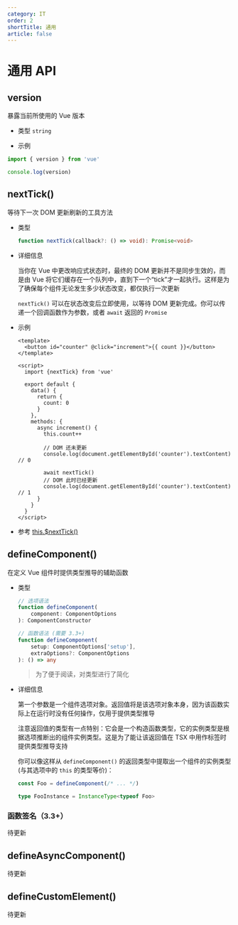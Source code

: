 ```yaml
---
category: IT
order: 2
shortTitle: 通用
article: false
---
```


# 通用 API

## version

暴露当前所使用的 Vue 版本

- 类型 `string`

- 示例

```js
import { version } from 'vue'

console.log(version)
```

## nextTick()

等待下一次 DOM 更新刷新的工具方法

- 类型

    ```typescript
    function nextTick(callback?: () => void): Promise<void>
    ```

- 详细信息

    当你在 Vue 中更改响应式状态时，最终的 DOM 更新并不是同步生效的，而是由 Vue 将它们缓存在一个队列中，直到下一个“tick”才一起执行。这样是为了确保每个组件无论发生多少状态改变，都仅执行一次更新
    
    `nextTick()` 可以在状态改变后立即使用，以等待 DOM 更新完成。你可以传递一个回调函数作为参数，或者 `await` 返回的 `Promise`

- 示例

    ```vue
    <template>
      <button id="counter" @click="increment">{{ count }}</button>
    </template>

    <script>
      import {nextTick} from 'vue'
    
      export default {
        data() {
          return {
            count: 0
          }
        },
        methods: {
          async increment() {
            this.count++
    
            // DOM 还未更新
            console.log(document.getElementById('counter').textContent) // 0
    
            await nextTick()
            // DOM 此时已经更新
            console.log(document.getElementById('counter').textContent) // 1
          }
        }
      }
    </script>
    ```

- 参考 [this.$nextTick()](../options/component-instance.md#nexttick)

## defineComponent()

在定义 Vue 组件时提供类型推导的辅助函数

- 类型

    ```typescript
    // 选项语法
    function defineComponent(
        component: ComponentOptions
    ): ComponentConstructor
    
    // 函数语法 (需要 3.3+)
    function defineComponent(
        setup: ComponentOptions['setup'],
        extraOptions?: ComponentOptions
    ): () => any
    ```
    
    > 为了便于阅读，对类型进行了简化

- 详细信息

    第一个参数是一个组件选项对象。返回值将是该选项对象本身，因为该函数实际上在运行时没有任何操作，仅用于提供类型推导
    
    注意返回值的类型有一点特别：它会是一个构造函数类型，它的实例类型是根据选项推断出的组件实例类型。这是为了能让该返回值在 TSX 中用作标签时提供类型推导支持
    
    你可以像这样从 `defineComponent()` 的返回类型中提取出一个组件的实例类型 (与其选项中的 `this` 的类型等价)：
    
    ```typescript
    const Foo = defineComponent(/* ... */)
    
    type FooInstance = InstanceType<typeof Foo>
    ```

### 函数签名（3.3+）

待更新

## defineAsyncComponent()

待更新

## defineCustomElement()

待更新